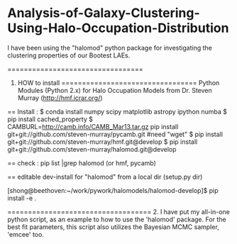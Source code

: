 # Analysis-of-Galaxy-Clustering-Using-Halo-Occupation-Distribution

I have been using the "halomod" python package for investigating the clustering properties of our Bootest LAEs.  

=================================
1. HOW to install
=================================
Python Modules (Python 2.x) for Halo Occupation Models from Dr. Steven Murray (http://hmf.icrar.org/)

== Install : 
$ conda install numpy scipy matplotlib astropy ipython numba
$ pip install cached_property
$ CAMBURL=http://camb.info/CAMB_Mar13.tar.gz pip install git+git://github.com/steven-murray/pycamb.git        #need "wget"
$ pip install git+git://github.com/steven-murray/hmf.git@develop
$ pip install git+git://github.com/steven-murray/halomod.git@develop

== check : pip list |grep halomod (or hmf, pycamb)

== editable dev-install for "halomod" from a local dir (setup.py dir)

[shong@beethoven:~/work/pywork/halomodels/halomod-develop]$ pip install -e .


===================================
2. I have put my all-in-one python script, as an example to how to use the 'halomod' package. 
For the best fit parameters, this script also utilizes the Bayesian MCMC sampler, 'emcee' too. 

